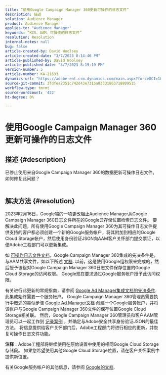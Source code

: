 ```yaml
---
title: “使用Google Campaign Manager 360更新可操作的日志文件”
description: 描述
solution: Audience Manager
product: Audience Manager
applies-to: "Audience Manager"
keywords: “KCS、AAM、可操作的日志文件”
resolution: Resolution
internal-notes: null
bug: false
article-created-by: David Woolsey
article-created-date: "3/7/2023 8:14:46 PM"
article-published-by: David Woolsey
article-published-date: "3/7/2023 8:19:19 PM"
version-number: 5
article-number: KA-21633
dynamics-url: "https://adobe-ent.crm.dynamics.com/main.aspx?forceUCI=1&pagetype=entityrecord&etn=knowledgearticle&id=3ce4b3b1-24bd-ed11-83fe-6045bd006e5a"
source-git-commit: 3fdfea2351c742d43e731ba03331863718809515
workflow-type: tm+mt
source-wordcount: '422'
ht-degree: 0%

---
```


# 使用Google Campaign Manager 360更新可操作的日志文件

## 描述 {#description}

已停止使用来自Google Campaign Manager 360的数据更新可操作日志文件。 如何修复此问题？
<br> 

## 解决方法 {#resolution}


2023年2月16日，Google端的一项更改阻止Audience Manager从Google Campaign Manager 360日志文件所在的Google云存储位置检索日志文件。 要解决此问题，所有使用Google Campaign Manager 360为其可操作日志文件提供支持的客户都必须创建一个新的Google服务帐户，将其附加到相应的Google Cloud Storage帐户，然后使用身份验证JSON向AAM客户关怀部门提交票证，以便Adobe工程部门可以更新集成。

如 [可操作日志文件文档](https://experienceleague.adobe.com/docs/audience-manager/user-guide/implementation-integration-guides/media-data-integration/actionable-log-files.html?lang=en)，Google Campaign Manager 360集成的先决条件是，与AAM共享文件，如以下所述 [文档](https://experienceleague.adobe.com/docs/audience-manager/user-guide/reporting/audience-optimization-reports/audience-optimization-advertisers/import-dcm.html?lang=en). 以前，这是使用Google组权限来完成的，然后授予该组对Google Campaign Manager 360日志文件保存位置的Google Cloud Storage的访问权限。 Google现在要求通过Google服务帐户授予此访问权限。

有关进行此更新的常规指南，请参阅 [Google Ad Manager集成文档的先决条件](https://experienceleague.adobe.com/docs/audience-manager/user-guide/reporting/audience-optimization-reports/audience-optimization-publishers/import-dfp.html?lang=en). 此集成始终需要一个服务帐户。 Google Campaign Manager 360管理员需要执行中概述的类似步骤 [Google Ad Manager文档](https://experienceleague.adobe.com/docs/audience-manager/user-guide/reporting/audience-optimization-reports/audience-optimization-publishers/import-dfp.html?lang=en) 创建一个Google服务帐户，并将该帐户与Google Campaign Manager 360文件的保存位置Google Cloud Storage相关联。 然后，Google Campaign Manager 360管理员和客户AAM管理员可以一起工作到 [记录案例](https://experienceleague.adobe.com/docs/customer-one/using/home.html) ，并确定与Adobe安全共享身份验证JSON的最佳方法。 将信息提供给客户关怀部门后，Adobe工程部门将进行相应的更新，并恢复可操作日志文件功能。

<b>注释</b>：Adobe工程部将继续使用在原始设置中使用的相同Google Cloud Storage存储段。 如果您希望使用其他Google Cloud Storage位置，请在客户关怀案例中提供新位置。

有关Google服务帐户的其他信息，请参阅 [Google的文档](https://cloud.google.com/iam/docs/service-accounts-create#creating_a_service_account).
